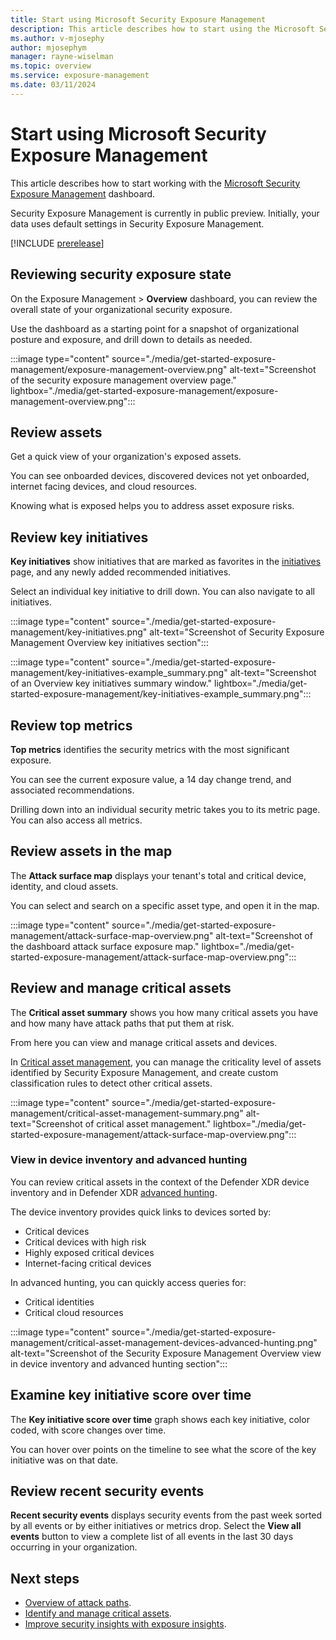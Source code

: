```yaml
---
title: Start using Microsoft Security Exposure Management
description: This article describes how to start using the Microsoft Security Exposure Management dashboard
ms.author: v-mjosephy
author: mjosephym
manager: rayne-wiselman
ms.topic: overview
ms.service: exposure-management
ms.date: 03/11/2024
---
```


# Start using Microsoft Security Exposure Management

This article describes how to start working with the [Microsoft Security Exposure Management](microsoft-security-exposure-management.md) dashboard.

Security Exposure Management is currently in public preview. Initially, your data uses default settings in Security Exposure Management.

[!INCLUDE [prerelease](../includes//prerelease.md)]

## Reviewing security exposure state

On the Exposure Management > **Overview** dashboard, you can review the overall state of your organizational security exposure.

Use the dashboard as a starting point for a snapshot of organizational posture and exposure, and drill down to details as needed.

:::image type="content" source="./media/get-started-exposure-management/exposure-management-overview.png" alt-text="Screenshot of the security exposure management overview page." lightbox="./media/get-started-exposure-management/exposure-management-overview.png":::

## Review assets

Get a quick view of your organization's exposed assets.

You can see onboarded devices, discovered devices not yet onboarded, internet facing devices, and cloud resources.

Knowing what is exposed helps you to address asset exposure risks.

## Review key initiatives

**Key initiatives** show initiatives that are marked as favorites in the [initiatives](initiatives.md) page, and any newly added recommended initiatives.

Select an individual key initiative to drill down. You can also navigate to all initiatives.

:::image type="content" source="./media/get-started-exposure-management/key-initiatives.png" alt-text="Screenshot of Security Exposure Management Overview key initiatives section":::

:::image type="content" source="./media/get-started-exposure-management/key-initiatives-example_summary.png" alt-text="Screenshot of an Overview key initiatives summary window." lightbox="./media/get-started-exposure-management/key-initiatives-example_summary.png":::

## Review top metrics

**Top metrics** identifies the security metrics with the most significant exposure.

You can see the current exposure value, a 14 day change trend, and associated recommendations.

Drilling down into an individual security metric takes you to its metric page. You can also access all metrics.

## Review assets in the map

The **Attack surface map** displays your tenant's total and critical device, identity, and cloud assets.

You can select and search on a specific asset type, and open it in the map. 

:::image type="content" source="./media/get-started-exposure-management/attack-surface-map-overview.png" alt-text="Screenshot of the dashboard attack surface exposure map." lightbox="./media/get-started-exposure-management/attack-surface-map-overview.png":::

## Review and manage critical assets

The **Critical asset summary** shows you how many critical assets you have and how many have attack paths that put them at risk.

From here you can view and manage critical assets and devices.

In [Critical asset management](critical-asset-management.md), you can manage the criticality level of assets identified by Security Exposure Management, and create custom classification rules to detect other critical assets.

:::image type="content" source="./media/get-started-exposure-management/critical-asset-management-summary.png" alt-text="Screenshot of critical asset management." lightbox="./media/get-started-exposure-management/attack-surface-map-overview.png":::

### View in device inventory and advanced hunting

You can review critical assets in the context of the Defender XDR device inventory and in Defender XDR [advanced hunting](/defender-xdr/advanced-hunting-overview).

The device inventory provides quick links to devices sorted by:

- Critical devices
- Critical devices with high risk
- Highly exposed critical devices
- Internet-facing critical devices

In advanced hunting, you can quickly access queries for:

- Critical identities
- Critical cloud resources  

:::image type="content" source="./media/get-started-exposure-management/critical-asset-management-devices-advanced-hunting.png" alt-text="Screenshot of the Security Exposure Management Overview view in device inventory and advanced hunting section":::

## Examine key initiative score over time

The **Key initiative score over time** graph shows each key initiative, color coded, with score changes over time.

You can hover over points on the timeline to see what the score of the key initiative was on that date.

## Review recent security events

**Recent security events** displays security events from the past week sorted by all events or by either initiatives or metrics drop. Select the **View all events** button to view a complete list of all events in the last 30 days occurring in your organization.

## Next steps

- [Overview of attack paths](work-attack-paths-overview.md).
- [Identify and manage critical assets](critical-asset-management.md).
- [Improve security insights with exposure insights](exposure-insights-overview.md).